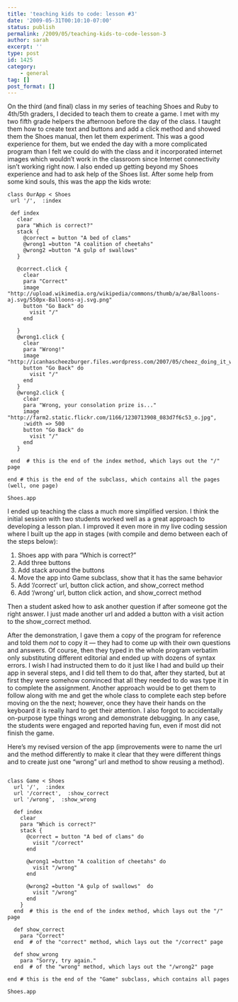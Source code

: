 ```yaml
---
title: 'teaching kids to code: lesson #3'
date: '2009-05-31T00:10:10-07:00'
status: publish
permalink: /2009/05/teaching-kids-to-code-lesson-3
author: sarah
excerpt: ''
type: post
id: 1425
category:
    - general
tag: []
post_format: []
---
```

On the third (and final) class in my series of teaching Shoes and Ruby to 4th/5th graders, I decided to teach them to create a game. I met with my two fifth grade helpers the afternoon before the day of the class. I taught them how to create text and buttons and add a click method and showed them the Shoes manual, then let them experiment. This was a good experience for them, but we ended the day with a more complicated program than I felt we could do with the class and it incorporated internet images which wouldn’t work in the classroom since Internet connectivity isn’t working right now. I also ended up getting beyond my Shoes experience and had to ask help of the Shoes list. After some help from some kind souls, this was the app the kids wrote:

```
class OurApp < Shoes
 url '/',  :index

 def index
   clear
   para "Which is correct?"
   stack {
     @correct = button "A bed of clams"
     @wrong1 =button "A coalition of cheetahs"
     @wrong2 =button "A gulp of swallows"
   }

   @correct.click {
     clear
     para "Correct"
     image "http://upload.wikimedia.org/wikipedia/commons/thumb/a/ae/Balloons-aj.svg/550px-Balloons-aj.svg.png"
     button "Go Back" do
       visit "/"
     end

   }
   @wrong1.click {
     clear
     para "Wrong!"
     image "http://icanhascheezburger.files.wordpress.com/2007/05/cheez_doing_it_wrong.jpg"
     button "Go Back" do
       visit "/"
     end
   }
   @wrong2.click {
     clear
     para "Wrong, your consolation prize is..."
     image "http://farm2.static.flickr.com/1166/1230713908_083d7f6c53_o.jpg",
     :width => 500
     button "Go Back" do
       visit "/"
     end
   }

 end  # this is the end of the index method, which lays out the "/" page

end # this is the end of the subclass, which contains all the pages (well, one page)

Shoes.app
```

I ended up teaching the class a much more simplified version. I think the initial session with two students worked well as a great approach to developing a lesson plan. I improved it even more in my live coding session where I built up the app in stages (with compile and demo between each of the steps below):

1. Shoes app with para “Which is correct?”
2. Add three buttons
3. Add stack around the buttons
4. Move the app into Game subclass, show that it has the same behavior
5. Add ‘/correct’ url, button click action, and show\_correct method
6. Add ‘/wrong’ url, button click action, and show\_correct method

Then a student asked how to ask another question if after someone got the right answer. I just made another url and added a button with a visit action to the show\_correct method.

After the demonstration, I gave them a copy of the program for reference and told them *not* to copy it — they had to come up with their own questions and answers. Of course, then they typed in the whole program verbatim only substituting different editorial and ended up with dozens of syntax errors. I wish I had instructed them to do it just like I had and build up their app in several steps, and I did tell them to do that, after they started, but at first they were somehow convinced that all they needed to do was type it in to complete the assignment. Another approach would be to get them to follow along with me and get the whole class to complete each step before moving on the the next; however, once they have their hands on the keyboard it is really hard to get their attention. I also forgot to accidentally on-purpose type things wrong and demonstrate debugging. In any case, the students were engaged and reported having fun, even if most did not finish the game.

Here’s my revised version of the app (improvements were to name the url and the method differently to make it clear that they were different things and to create just one “wrong” url and method to show reusing a method).

```

class Game < Shoes
  url '/',  :index
  url '/correct',  :show_correct
  url '/wrong',  :show_wrong

  def index
    clear
    para "Which is correct?"
    stack { 
      @correct = button "A bed of clams" do
        visit "/correct" 
      end 

      @wrong1 =button "A coalition of cheetahs" do
        visit "/wrong" 
      end

      @wrong2 =button "A gulp of swallows"  do
        visit "/wrong" 
      end
    }
  end  # this is the end of the index method, which lays out the "/" page
   
  def show_correct
    para "Correct"
  end  # of the "correct" method, which lays out the "/correct" page
    
  def show_wrong
    para "Sorry, try again."
  end  # of the "wrong" method, which lays out the "/wrong2" page

end # this is the end of the "Game" subclass, which contains all pages

Shoes.app 

```